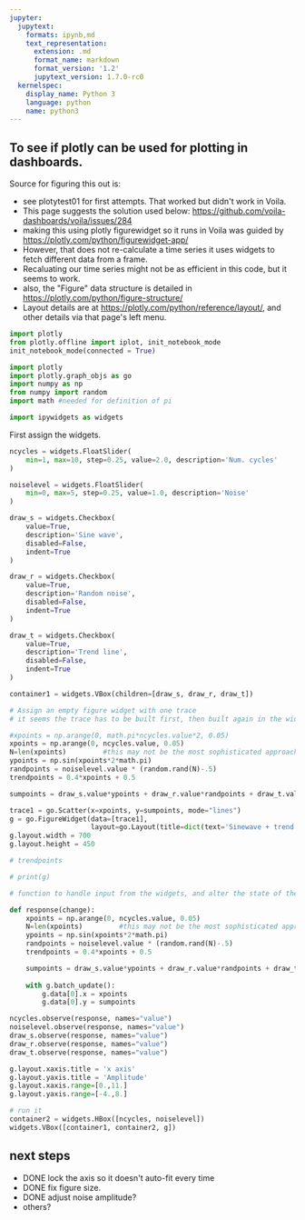 ```yaml
---
jupyter:
  jupytext:
    formats: ipynb,md
    text_representation:
      extension: .md
      format_name: markdown
      format_version: '1.2'
      jupytext_version: 1.7.0-rc0
  kernelspec:
    display_name: Python 3
    language: python
    name: python3
---
```


## To see if plotly can be used for plotting in dashboards.


Source for figuring this out is: 
* see plotytest01 for first attempts. That worked but didn't work in Voila.
* This page suggests the solution used below: https://github.com/voila-dashboards/voila/issues/284
* making this using plotly figurewidget so it runs in Voila was guided by https://plotly.com/python/figurewidget-app/
* However, that does not re-calculate a time series it uses widgets to fetch different data from a frame. 
* Recaluating our time series might not be as efficient in this code, but it seems to work. 
* also, the "Figure" data structure is detailed in https://plotly.com/python/figure-structure/
* Layout details are at https://plotly.com/python/reference/layout/, and other details via that page's left menu.

```python
import plotly
from plotly.offline import iplot, init_notebook_mode
init_notebook_mode(connected = True)

import plotly
import plotly.graph_objs as go
import numpy as np
from numpy import random
import math #needed for definition of pi

import ipywidgets as widgets
```

First assign the widgets.

```python
ncycles = widgets.FloatSlider(
    min=1, max=10, step=0.25, value=2.0, description='Num. cycles'
)

noiselevel = widgets.FloatSlider(
    min=0, max=5, step=0.25, value=1.0, description='Noise'
)

draw_s = widgets.Checkbox(
    value=True,
    description='Sine wave',
    disabled=False,
    indent=True
)

draw_r = widgets.Checkbox(
    value=True,
    description='Random noise',
    disabled=False,
    indent=True
)

draw_t = widgets.Checkbox(
    value=True,
    description='Trend line',
    disabled=False,
    indent=True
) 

container1 = widgets.VBox(children=[draw_s, draw_r, draw_t]) 
```

```python
# Assign an empty figure widget with one trace
# it seems the trace has to be built first, then built again in the widget handling code. 

#xpoints = np.arange(0, math.pi*ncycles.value*2, 0.05)
xpoints = np.arange(0, ncycles.value, 0.05)
N=len(xpoints)         #this may not be the most sophisticated approach 
ypoints = np.sin(xpoints*2*math.pi)
randpoints = noiselevel.value * (random.rand(N)-.5)
trendpoints = 0.4*xpoints + 0.5

sumpoints = draw_s.value*ypoints + draw_r.value*randpoints + draw_t.value*trendpoints

trace1 = go.Scatter(x=xpoints, y=sumpoints, mode="lines")
g = go.FigureWidget(data=[trace1], 
                    layout=go.Layout(title=dict(text='Sinewave + trend + noise')))
g.layout.width = 700
g.layout.height = 450

# trendpoints

# print(g)
```

```python
# function to handle input from the widgets, and alter the state of the graph

def response(change):   
    xpoints = np.arange(0, ncycles.value, 0.05)
    N=len(xpoints)         #this may not be the most sophisticated approach 
    ypoints = np.sin(xpoints*2*math.pi)
    randpoints = noiselevel.value * (random.rand(N)-.5)
    trendpoints = 0.4*xpoints + 0.5

    sumpoints = draw_s.value*ypoints + draw_r.value*randpoints + draw_t.value*trendpoints
    
    with g.batch_update():
        g.data[0].x = xpoints
        g.data[0].y = sumpoints

ncycles.observe(response, names="value")
noiselevel.observe(response, names="value")
draw_s.observe(response, names="value")
draw_r.observe(response, names="value")
draw_t.observe(response, names="value")

g.layout.xaxis.title = 'x axis'
g.layout.yaxis.title = 'Amplitude'
g.layout.xaxis.range=[0.,11.]
g.layout.yaxis.range=[-4.,8.]
```

```python
# run it
container2 = widgets.HBox([ncycles, noiselevel])
widgets.VBox([container1, container2, g])
```

## next steps
* DONE lock the axis so it doesn't auto-fit every time
* DONE fix figure size.
* DONE adjust noise amplitude? 
* others? 

```python

```
